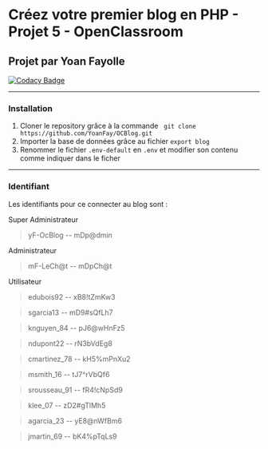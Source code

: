 # Créez votre premier blog en PHP - Projet 5 - OpenClassroom

## Projet par Yoan Fayolle

[![Codacy Badge](https://app.codacy.com/project/badge/Grade/67e2d3e75dba4d7d9c987aad7736786c)](https://app.codacy.com/gh/YoanFay/OCBlog/dashboard?utm_source=gh&utm_medium=referral&utm_content=&utm_campaign=Badge_grade)

-----------------

### Installation 

1.  Cloner le repository grâce à la commande ` git clone https://github.com/YoanFay/OCBlog.git`  
2.  Importer la base de données grâce au fichier `export blog`
3.  Renommer le fichier `.env-default` en `.env` et modifier son contenu comme indiquer dans le ficher

-----------------

### Identifiant

Les identifiants pour ce connecter au blog sont :

Super Administrateur

>yF-OcBlog
--
>mDp@dmin

Administrateur

>mF-LeCh@t
--
>mDpCh@t

Utilisateur

>edubois92
--
>xB8!tZmKw3

>sgarcia13
--
>mD9#sQfLh7

>knguyen_84
--
>pJ6@wHnFz5

>ndupont22
--
>rN3bVdEg8

>cmartinez_78
--
>kH5%mPnXu2

>msmith_16
--
>tJ7^rVbQf6

>srousseau_91
--
>fR4!cNpSd9

>klee_07
--
>zD2#gTlMh5

>agarcia_23
--
>yE8@nWfBm6

>jmartin_69
--
>bK4%pTqLs9
